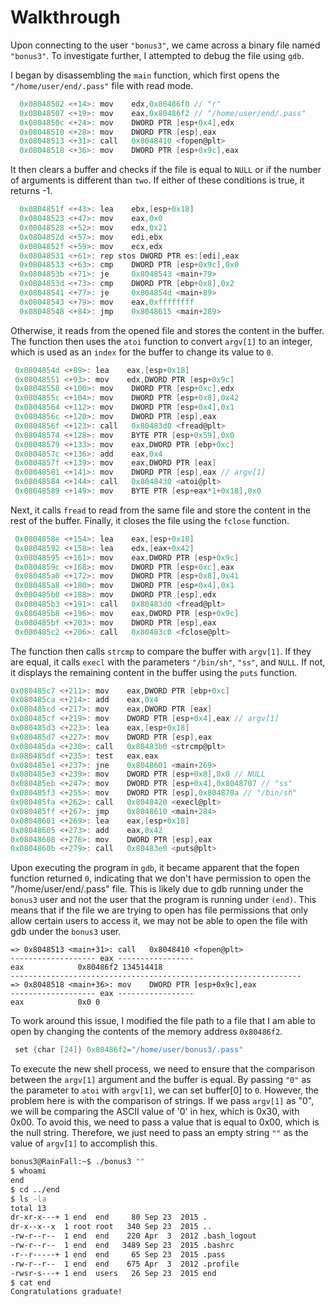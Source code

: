 # Walkthrough

Upon connecting to the user `"bonus3"`, we came across a binary file named `"bonus3"`. To investigate further, I attempted to debug the file using `gdb`.

 I began by disassembling the `main` function, which first opens the `"/home/user/end/.pass"` file with read mode.

 ```c
   0x08048502 <+14>: mov    edx,0x80486f0 // "r"
   0x08048507 <+19>: mov    eax,0x80486f2 // "/home/user/end/.pass"
   0x0804850c <+24>: mov    DWORD PTR [esp+0x4],edx
   0x08048510 <+28>: mov    DWORD PTR [esp],eax
   0x08048513 <+31>: call   0x8048410 <fopen@plt>
   0x08048518 <+36>: mov    DWORD PTR [esp+0x9c],eax
 ```

 It then clears a buffer and checks if the file is equal to `NULL` or if the number of arguments is different than `two`. If either of these conditions is true, it returns -1.

 ```c
   0x0804851f <+43>: lea    ebx,[esp+0x18]
   0x08048523 <+47>: mov    eax,0x0
   0x08048528 <+52>: mov    edx,0x21
   0x0804852d <+57>: mov    edi,ebx
   0x0804852f <+59>: mov    ecx,edx
   0x08048531 <+61>: rep stos DWORD PTR es:[edi],eax
   0x08048533 <+63>: cmp    DWORD PTR [esp+0x9c],0x0
   0x0804853b <+71>: je     0x8048543 <main+79>
   0x0804853d <+73>: cmp    DWORD PTR [ebp+0x8],0x2
   0x08048541 <+77>: je     0x804854d <main+89>
   0x08048543 <+79>: mov    eax,0xffffffff
   0x08048548 <+84>: jmp    0x8048615 <main+289>
 ```

  Otherwise, it reads from the opened file and stores the content in the buffer. The function then uses the `atoi` function to convert `argv[1]` to an integer, which is used as an `index` for the buffer to change its value to `0`.
  
  ```c
   0x0804854d <+89>: lea    eax,[esp+0x18]
   0x08048551 <+93>: mov    edx,DWORD PTR [esp+0x9c]
   0x08048558 <+100>: mov    DWORD PTR [esp+0xc],edx
   0x0804855c <+104>: mov    DWORD PTR [esp+0x8],0x42
   0x08048564 <+112>: mov    DWORD PTR [esp+0x4],0x1
   0x0804856c <+120>: mov    DWORD PTR [esp],eax
   0x0804856f <+123>: call   0x80483d0 <fread@plt>
   0x08048574 <+128>: mov    BYTE PTR [esp+0x59],0x0
   0x08048579 <+133>: mov    eax,DWORD PTR [ebp+0xc]
   0x0804857c <+136>: add    eax,0x4
   0x0804857f <+139>: mov    eax,DWORD PTR [eax]
   0x08048581 <+141>: mov    DWORD PTR [esp],eax // argv[1]
   0x08048584 <+144>: call   0x8048430 <atoi@plt>
   0x08048589 <+149>: mov    BYTE PTR [esp+eax*1+0x18],0x0
  ```

  Next, it calls `fread` to read from the same file and store the content in the rest of the buffer. Finally, it closes the file using the `fclose` function.

  ```c
   0x0804858e <+154>: lea    eax,[esp+0x18]
   0x08048592 <+158>: lea    edx,[eax+0x42]
   0x08048595 <+161>: mov    eax,DWORD PTR [esp+0x9c]
   0x0804859c <+168>: mov    DWORD PTR [esp+0xc],eax
   0x080485a0 <+172>: mov    DWORD PTR [esp+0x8],0x41
   0x080485a8 <+180>: mov    DWORD PTR [esp+0x4],0x1
   0x080485b0 <+188>: mov    DWORD PTR [esp],edx
   0x080485b3 <+191>: call   0x80483d0 <fread@plt>
   0x080485b8 <+196>: mov    eax,DWORD PTR [esp+0x9c]
   0x080485bf <+203>: mov    DWORD PTR [esp],eax
   0x080485c2 <+206>: call   0x80483c0 <fclose@plt>
  ```

   The function then calls `strcmp` to compare the buffer with `argv[1]`. If they are equal, it calls `execl` with the parameters `"/bin/sh"`, `"ss"`, and `NULL`. If not, it displays the remaining content in the buffer using the `puts` function.

   ```c
   0x080485c7 <+211>: mov    eax,DWORD PTR [ebp+0xc]
   0x080485ca <+214>: add    eax,0x4
   0x080485cd <+217>: mov    eax,DWORD PTR [eax]
   0x080485cf <+219>: mov    DWORD PTR [esp+0x4],eax // argv[1]
   0x080485d3 <+223>: lea    eax,[esp+0x18]
   0x080485d7 <+227>: mov    DWORD PTR [esp],eax
   0x080485da <+230>: call   0x80483b0 <strcmp@plt>
   0x080485df <+235>: test   eax,eax
   0x080485e1 <+237>: jne    0x8048601 <main+269>
   0x080485e3 <+239>: mov    DWORD PTR [esp+0x8],0x0 // NULL
   0x080485eb <+247>: mov    DWORD PTR [esp+0x4],0x8048707 // "ss"
   0x080485f3 <+255>: mov    DWORD PTR [esp],0x804870a // "/bin/sh"
   0x080485fa <+262>: call   0x8048420 <execl@plt>
   0x080485ff <+267>: jmp    0x8048610 <main+284>
   0x08048601 <+269>: lea    eax,[esp+0x18]
   0x08048605 <+273>: add    eax,0x42
   0x08048608 <+276>: mov    DWORD PTR [esp],eax
   0x0804860b <+279>: call   0x80483e0 <puts@plt>
   ```

Upon executing the program in `gdb`, it became apparent that the fopen function returned `0`, indicating that we don't have permission to open the "/home/user/end/.pass" file. This is likely due to gdb running under the `bonus3` user and not the user that the program is running under `(end)`. This means that if the file we are trying to open has file permissions that only allow certain users to access it, we may not be able to open the file with gdb under the `bonus3` user.

```
=> 0x8048513 <main+31>: call   0x8048410 <fopen@plt>
------------------- eax -----------------
eax            0x80486f2 134514418
-----------------------------------------------------------------
=> 0x8048518 <main+36>: mov    DWORD PTR [esp+0x9c],eax
------------------- eax -----------------
eax            0x0 0
```

To work around this issue, I modified the file path to a file that I am able to open by changing the contents of the memory address `0x80486f2`.

```s
 set {char [24]} 0x80486f2="/home/user/bonus3/.pass"
```

To execute the new shell process, we need to ensure that the comparison between the `argv[1]` argument and the buffer is equal. By passing `"0"` as the parameter to `atoi` with `argv[1]`, we can set buffer[0] to `0`. However, the problem here is with the comparison of strings. If we pass `argv[1]` as "0", we will be comparing the ASCII value of '0' in hex, which is 0x30, with 0x00. To avoid this, we need to pass a value that is equal to 0x00, which is the null string. Therefore, we just need to pass an empty string `""` as the value of `argv[1]` to accomplish this.

```sh
bonus3@RainFall:~$ ./bonus3 ""
$ whoami
end
$ cd ../end
$ ls -la
total 13
dr-xr-x---+ 1 end  end     80 Sep 23  2015 .
dr-x--x--x  1 root root   340 Sep 23  2015 ..
-rw-r--r--  1 end  end    220 Apr  3  2012 .bash_logout
-rw-r--r--  1 end  end   3489 Sep 23  2015 .bashrc
-r--r-----+ 1 end  end     65 Sep 23  2015 .pass
-rw-r--r--  1 end  end    675 Apr  3  2012 .profile
-rwsr-s---+ 1 end  users   26 Sep 23  2015 end
$ cat end
Congratulations graduate!
```
